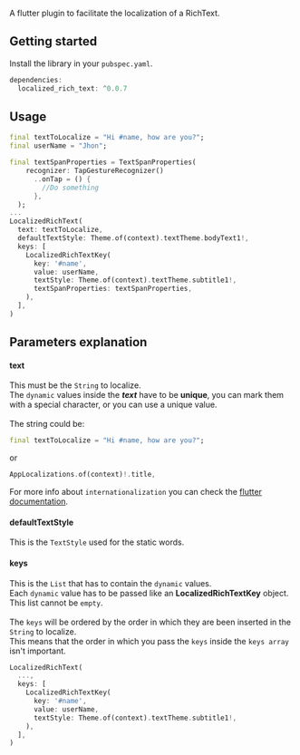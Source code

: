 <!--
This README describes the package. If you publish this package to pub.dev,
this README's contents appear on the landing page for your package.

For information about how to write a good package README, see the guide for
[writing package pages](https://dart.dev/guides/libraries/writing-package-pages).

For general information about developing packages, see the Dart guide for
[creating packages](https://dart.dev/guides/libraries/create-library-packages)
and the Flutter guide for
[developing packages and plugins](https://flutter.dev/developing-packages).
-->

A flutter plugin to facilitate the localization of a RichText.

## Getting started

Install the library in your `pubspec.yaml`.

```dart
dependencies:
  localized_rich_text: ^0.0.7
```

## Usage

```dart
final textToLocalize = "Hi #name, how are you?";
final userName = "Jhon";

final textSpanProperties = TextSpanProperties(
    recognizer: TapGestureRecognizer()
      ..onTap = () {
        //Do something
      },
  );
...
LocalizedRichText(
  text: textToLocalize,
  defaultTextStyle: Theme.of(context).textTheme.bodyText1!,
  keys: [
    LocalizedRichTextKey(
      key: '#name',
      value: userName,
      textStyle: Theme.of(context).textTheme.subtitle1!,
      textSpanProperties: textSpanProperties,
    ),
  ],
)
```

## Parameters explanation

#### text </br>

This must be the `String` to localize.</br>
The `dynamic` values inside the <strong><em>text</em></strong> have to be **unique**,
you can mark them with a special character, or you can use a unique value.
</br>
</br>
The string could be:

```dart
final textToLocalize = "Hi #name, how are you?";
```

or

```dart
AppLocalizations.of(context)!.title,
```

For more info about `internationalization` you can check the
[flutter documentation](https://docs.flutter.dev/development/accessibility-and-localization/internationalization).

#### defaultTextStyle </br>

This is the `TextStyle` used for the static words.

#### keys </br>

This is the `List` that has to contain the `dynamic` values.
</br>
Each `dynamic` value has to be passed like an **LocalizedRichTextKey** object.
</br>
This list cannot be `empty`.
</br>
</br>
The `keys` will be ordered by the order in which they are been inserted in the `String` to localize.
</br>
This means that the order in which you pass the `keys` inside the `keys array` isn't important.
</br>

```dart
LocalizedRichText(
  ...,
  keys: [
    LocalizedRichTextKey(
      key: '#name',
      value: userName,
      textStyle: Theme.of(context).textTheme.subtitle1!,
    ),
  ],
)
```
